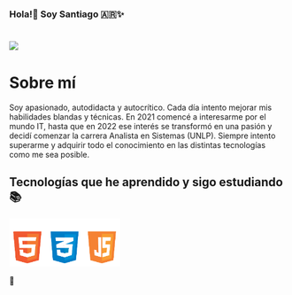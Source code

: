 
###                         Hola!👋 Soy Santiago :argentina:✨ <h1></h1>
<img src="GithubHeader.gif">
<!-- **HollSann/HollSann** is a ✨ _special_ ✨ repository because its `README.md` (this file) appears on your GitHub profile. -->

<h1>Sobre mí</h1>

Soy apasionado, autodidacta y autocrítico. Cada día intento mejorar mis habilidades blandas y técnicas. En 2021 comencé a interesarme por el mundo IT, hasta
que en 2022 ese interés se transformó en una pasión y
decidí comenzar la carrera Analista en Sistemas (UNLP). Siempre intento superarme y adquirir todo el conocimiento en las distintas tecnologías como me sea posible.


## Tecnologías que he aprendido y sigo estudiando 📚   


<div display="in-line" gap="40px">
    <img src="htmlcssjs.png" width="200px" alt="htmlcssjs">
</div>

 
📆
<!--  Here are some ideas to get you started:

- 🔭 I’m currently working on ...
- 🌱 I’m currently learning ...
- 👯 I’m looking to collaborate on ...
- 🤔 I’m looking for help with ...
- 💬 Ask me about ...
- 📫 How to reach me: ...
- 😄 Pronouns: ...
- ⚡ Fun fact: ... -->


